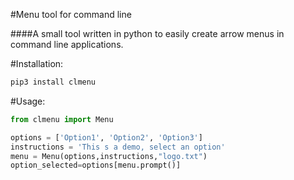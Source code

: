#Menu tool for command line

####A small tool written in python to easily create arrow menus in command line applications.

#Installation:
```bash
pip3 install clmenu
```

#Usage:
```python
from clmenu import Menu

options = ['Option1', 'Option2', 'Option3']
instructions = 'This s a demo, select an option'
menu = Menu(options,instructions,"logo.txt")
option_selected=options[menu.prompt()]
```